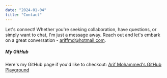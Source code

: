 ```yaml
---
date: "2024-01-04"
title: "Contact"
---
```

Let's connect! Whether you're seeking collaboration, have questions, or simply want to chat, I'm just a message away. Reach out and let's embark on a great conversation - ariffmd@hotmail.com.

##### My GitHub
Here's my GitHub page if you'd like to checkout:
<a href="https://github.com/ariffmd-git" target="_blank">Arif Mohammed's GitHub Playground</a>
